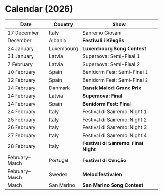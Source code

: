 # Calendar (2026)

Date | Country | Show
---|---|---
17 December | Italy | Sanremo Giovani
December | Albania | **Festivali i Këngës**
24 January | Luxembourg | **Luxembourg Song Contest**
31 January | Latvia | Supernova: Semi-Final 1
7 February | Latvia | Supernova: Semi-Final 2
10 February | Spain | Benidorm Fest: Semi-Final 1
12 February | Spain | Benidorm Fest: Semi-Final 2
14 February | Denmark | **Dansk Melodi Grand Prix**
14 February | Latvia | **Supernova: Final**
14 February | Spain | **Benidorm Fest: Final**
24 February | Italy | Festival di Sanremo: Night 1
25 February | Italy | Festival di Sanremo: Night 2
26 February | Italy | Festival di Sanremo: Night 3
27 February | Italy | Festival di Sanremo: Night 4
28 February | Italy | **Festival di Sanremo: Final Night**
February–March | Portugal | **Festival di Canção**
February–March | Sweden | **Melodifestivalen**
March | San Marino | **San Marino Song Contest**